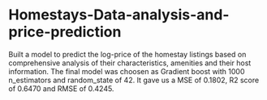 # Homestays-Data-analysis-and-price-prediction
Built a model to predict the log-price of the homestay listings based on comprehensive analysis of their characteristics, amenities and their host information. The final model was choosen as Gradient boost with 1000 n_estimators and random_state of 42. It gave us a MSE of 0.1802, R2 score of 0.6470 and RMSE of 0.4245.
